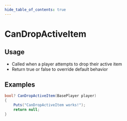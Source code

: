 ```yaml
---
hide_table_of_contents: true
---
```


# CanDropActiveItem

## Usage

* Called when a player attempts to drop their active item
* Return true or false to override default behavior

## Examples

```csharp title=""
bool? CanDropActiveItem(BasePlayer player)
{
    Puts("CanDropActiveItem works!");
    return null;
}
```
